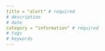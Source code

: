 ```yaml
---
title = "alert" # required 
# description
# date 
category = "information" # required 
# tags
# keywords
---
```

